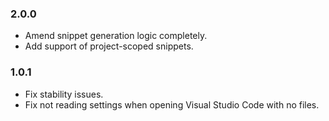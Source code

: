 ### 2.0.0
- Amend snippet generation logic completely.
- Add support of project-scoped snippets.

### 1.0.1
- Fix stability issues.
- Fix not reading settings when opening Visual Studio Code with no files.